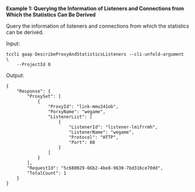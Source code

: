 **Example 1: Querying the Information of Listeners and Connections from Which the Statistics Can Be Derived**

Query the information of listeners and connections from which the statistics can be derived.

Input: 

```
tccli gaap DescribeProxyAndStatisticsListeners --cli-unfold-argument  \
    --ProjectId 0
```

Output: 
```
{
    "Response": {
        "ProxySet": [
            {
                "ProxyId": "link-mmu241ob",
                "PorxyName": "wegame",
                "ListenerList": [
                    {
                        "ListenerId": "listener-lmifrrmh",
                        "ListenerName": "wegame",
                        "Protocol": "HTTP",
                        "Port": 80
                    }
                ]
            }
        ],
        "RequestId": "5c680029-66b2-4be8-9630-7bd316ce70dd",
        "TotalCount": 1
    }
}
```

